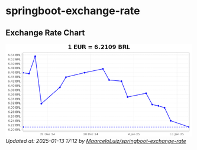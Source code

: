 # springboot-exchange-rate

<!-- EXCHANGE-RATE-START -->
## Exchange Rate Chart

![Exchange Rate Chart](charts/chart.png)*Updated at: 2025-01-13 17:12 by [MaarceloLuiz/springboot-exchange-rate](https://github.com/MaarceloLuiz/springboot-exchange-rate)*


<!-- EXCHANGE-RATE-END -->